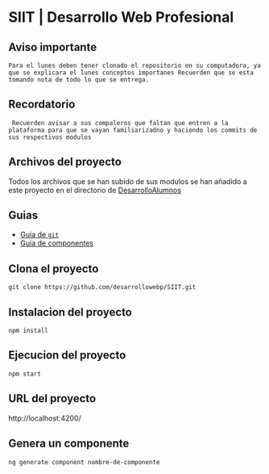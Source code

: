 # SIIT | Desarrollo Web Profesional

## Aviso importante 
``Para el lunes deben tener clonado el repositorio en su computadora, ya que se explicara el lunes conceptos importanes
Recuerden que se esta tomando nota de todo lo que se entrega.``

## Recordatorio
`` Recuerden avisar a sus compaleros que faltan que entren a la plataforma para que se vayan
familiarizadno y haciendo los commits de sus respectivos modulos``

## Archivos del proyecto
Todos los archivos que se han subido de sus modulos se han añadido a este proyecto en el directorio de [DesarrolloAlumnos](DesarrolloAlumnos)

## Guias
- [Guia de `git`](guias/git.md)
- [Guia de componentes](guias/componentes.md)

## Clona el proyecto
```
git clone https://github.com/desarrollowebp/SIIT.git
```

## Instalacion del proyecto
```
npm install
```

## Ejecucion del proyecto
```
npm start
```

## URL del proyecto
http://localhost:4200/


## Genera un componente
```
ng generate component nombre-de-componente
```
